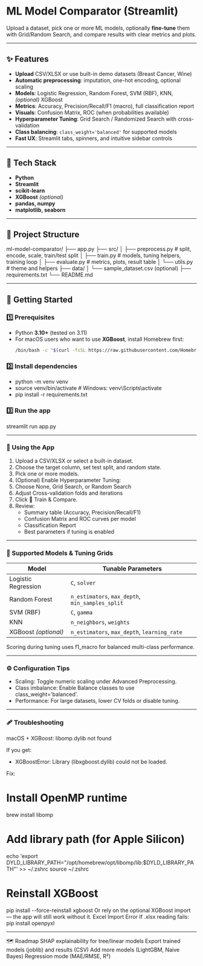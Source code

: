 # ML Model Comparator (Streamlit)

Upload a dataset, pick one or more ML models, optionally **fine-tune** them with Grid/Random Search, and compare results with clear metrics and plots.

---

## ✨ Features

- **Upload** CSV/XLSX or use built-in demo datasets (Breast Cancer, Wine)
- **Automatic preprocessing**: imputation, one-hot encoding, optional scaling
- **Models**: Logistic Regression, Random Forest, SVM (RBF), KNN, *(optional)* XGBoost
- **Metrics**: Accuracy, Precision/Recall/F1 (macro), full classification report
- **Visuals**: Confusion Matrix, ROC (when probabilities available)
- **Hyperparameter Tuning**: Grid Search / Randomized Search with cross-validation
- **Class balancing**: `class_weight='balanced'` for supported models
- **Fast UX**: Streamlit tabs, spinners, and intuitive sidebar controls

---

## 🧱 Tech Stack

- **Python**
- **Streamlit**
- **scikit-learn**
- **XGBoost** *(optional)*
- **pandas, numpy**
- **matplotlib, seaborn**

---

## 📁 Project Structure

ml-model-comparator/
├── app.py
├── src/
│ ├── preprocess.py # split, encode, scale, train/test split
│ ├── train.py # models, tuning helpers, training loop
│ ├── evaluate.py # metrics, plots, result table
│ └── utils.py # theme and helpers
├── data/
│ └── sample_dataset.csv (optional)
├── requirements.txt
└── README.md


---

## 🚀 Getting Started

### 1️⃣ Prerequisites

- Python **3.10+** (tested on 3.11)
- For macOS users who want to use **XGBoost**, install Homebrew first:
  ```bash
  /bin/bash -c "$(curl -fsSL https://raw.githubusercontent.com/Homebrew/install/HEAD/install.sh)"

### 2️⃣ Install dependencies

- python -m venv venv
- source venv/bin/activate       # Windows: venv\Scripts\activate
- pip install -r requirements.txt
  
### 3️⃣ Run the app
streamlit run app.py

---

### 🧪 Using the App

1. Upload a CSV/XLSX or select a built-in dataset.
2. Choose the target column, set test split, and random state.
3. Pick one or more models.
4. (Optional) Enable Hyperparameter Tuning:
5. Choose None, Grid Search, or Random Search
6. Adjust Cross-validation folds and iterations
7. Click 🚀 Train & Compare.
8. Review:
    - Summary table (Accuracy, Precision/Recall/F1)
    - Confusion Matrix and ROC curves per model
    - Classification Report
    - Best parameters if tuning is enabled
  
---

### 🤖 Supported Models & Tuning Grids
| Model                | Tunable Parameters                               |
| -------------------- | ------------------------------------------------ |
| Logistic Regression  | `C`, `solver`                                    |
| Random Forest        | `n_estimators`, `max_depth`, `min_samples_split` |
| SVM (RBF)            | `C`, `gamma`                                     |
| KNN                  | `n_neighbors`, `weights`                         |
| XGBoost *(optional)* | `n_estimators`, `max_depth`, `learning_rate`     |

Scoring during tuning uses f1_macro for balanced multi-class performance.

---

### ⚙️ Configuration Tips
- Scaling: Toggle numeric scaling under Advanced Preprocessing.
- Class imbalance: Enable Balance classes to use class_weight='balanced'.
- Performance: For large datasets, lower CV folds or disable tuning.

---

### 🩹 Troubleshooting

macOS + XGBoost: libomp.dylib not found

If you get:
- XGBoostError: Library (libxgboost.dylib) could not be loaded.

Fix:
# Install OpenMP runtime
brew install libomp

# Add library path (for Apple Silicon)
echo 'export DYLD_LIBRARY_PATH="/opt/homebrew/opt/libomp/lib:$DYLD_LIBRARY_PATH"' >> ~/.zshrc
source ~/.zshrc

# Reinstall XGBoost
pip install --force-reinstall xgboost
Or rely on the optional XGBoost import — the app will still work without it.
Excel Import Error
If .xlsx reading fails:
pip install openpyxl

---

🗺️ Roadmap
 SHAP explainability for tree/linear models
 Export trained models (joblib) and results (CSV)
 Add more models (LightGBM, Naive Bayes)
 Regression mode (MAE/RMSE, R²)
